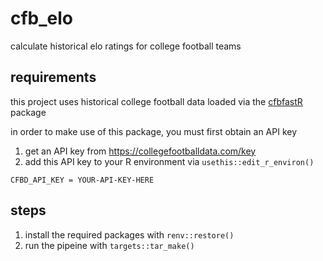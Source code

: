 # cfb_elo

calculate historical elo ratings for college football teams

## requirements

this project uses historical college football data loaded via the [cfbfastR](https://cfbfastr.sportsdataverse.org) package

in order to make use of this package, you must first obtain an API key

1. get an API key from https://collegefootballdata.com/key
2. add this API key to your R environment via `usethis::edit_r_environ()`

`CFBD_API_KEY = YOUR-API-KEY-HERE`

## steps

1. install the required packages with `renv::restore()`
2. run the pipeine with `targets::tar_make()`